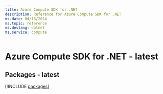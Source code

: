 ```yaml
---
title: Azure Compute SDK for .NET
description: Reference for Azure Compute SDK for .NET
ms.date: 04/18/2024
ms.topic: reference
ms.devlang: dotnet
ms.service: compute
---
```

# Azure Compute SDK for .NET - latest
## Packages - latest
[!INCLUDE [packages](compute-index.md)]
